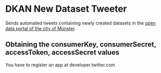 # DKAN New Dataset Tweeter

Sends automated tweets containing newly created datasets in the [open data portal of the city of Münster](https://opendata.stadt-muenster.de/).

## Obtaining the consumerKey, consumerSecret, accessToken, accessSecret values

You have to register an app at developer.twitter.com
